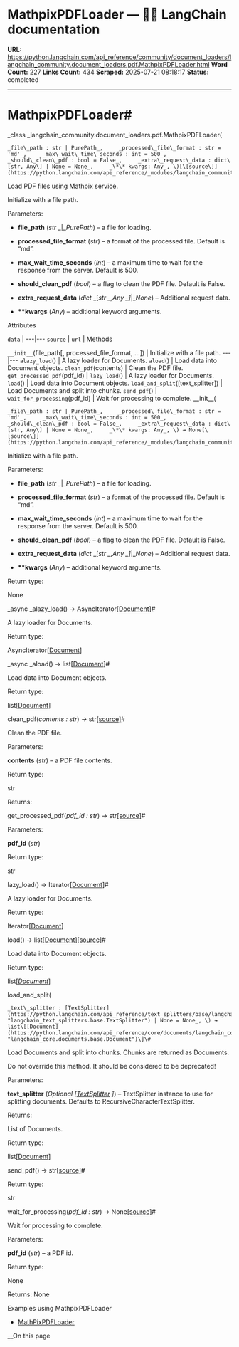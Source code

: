 # MathpixPDFLoader — 🦜🔗 LangChain  documentation

**URL:** https://python.langchain.com/api_reference/community/document_loaders/langchain_community.document_loaders.pdf.MathpixPDFLoader.html
**Word Count:** 227
**Links Count:** 434
**Scraped:** 2025-07-21 08:18:17
**Status:** completed

---

# MathpixPDFLoader\#

_class _langchain\_community.document\_loaders.pdf.MathpixPDFLoader\(

    _file\_path : str | PurePath_,     _processed\_file\_format : str = 'md'_,     _max\_wait\_time\_seconds : int = 500_,     _should\_clean\_pdf : bool = False_,     _extra\_request\_data : dict\[str, Any\] | None = None_,     _\*\* kwargs: Any_, \)[\[source\]](https://python.langchain.com/api_reference/_modules/langchain_community/document_loaders/pdf.html#MathpixPDFLoader)\#     

Load PDF files using Mathpix service.

Initialize with a file path.

Parameters:     

  * **file\_path** \(_str_ _|__PurePath_\) – a file for loading.

  * **processed\_file\_format** \(_str_\) – a format of the processed file. Default is “md”.

  * **max\_wait\_time\_seconds** \(_int_\) – a maximum time to wait for the response from the server. Default is 500.

  * **should\_clean\_pdf** \(_bool_\) – a flag to clean the PDF file. Default is False.

  * **extra\_request\_data** \(_dict_ _\[__str_ _,__Any_ _\]__|__None_\) – Additional request data.

  * **\*\*kwargs** \(_Any_\) – additional keyword arguments.

Attributes

`data` |    ---|---   `source` |    `url` |       Methods

`__init__`\(file\_path\[, processed\_file\_format, ...\]\) | Initialize with a file path.   ---|---   `alazy_load`\(\) | A lazy loader for Documents.   `aload`\(\) | Load data into Document objects.   `clean_pdf`\(contents\) | Clean the PDF file.   `get_processed_pdf`\(pdf\_id\) |    `lazy_load`\(\) | A lazy loader for Documents.   `load`\(\) | Load data into Document objects.   `load_and_split`\(\[text\_splitter\]\) | Load Documents and split into chunks.   `send_pdf`\(\) |    `wait_for_processing`\(pdf\_id\) | Wait for processing to complete.      \_\_init\_\_\(

    _file\_path : str | PurePath_,     _processed\_file\_format : str = 'md'_,     _max\_wait\_time\_seconds : int = 500_,     _should\_clean\_pdf : bool = False_,     _extra\_request\_data : dict\[str, Any\] | None = None_,     _\*\* kwargs: Any_, \) → None[\[source\]](https://python.langchain.com/api_reference/_modules/langchain_community/document_loaders/pdf.html#MathpixPDFLoader.__init__)\#     

Initialize with a file path.

Parameters:     

  * **file\_path** \(_str_ _|__PurePath_\) – a file for loading.

  * **processed\_file\_format** \(_str_\) – a format of the processed file. Default is “md”.

  * **max\_wait\_time\_seconds** \(_int_\) – a maximum time to wait for the response from the server. Default is 500.

  * **should\_clean\_pdf** \(_bool_\) – a flag to clean the PDF file. Default is False.

  * **extra\_request\_data** \(_dict_ _\[__str_ _,__Any_ _\]__|__None_\) – Additional request data.

  * **\*\*kwargs** \(_Any_\) – additional keyword arguments.

Return type:     

None

_async _alazy\_load\(\) → AsyncIterator\[[Document](https://python.langchain.com/api_reference/core/documents/langchain_core.documents.base.Document.html#langchain_core.documents.base.Document "langchain_core.documents.base.Document")\]\#     

A lazy loader for Documents.

Return type:     

AsyncIterator\[[Document](https://python.langchain.com/api_reference/core/documents/langchain_core.documents.base.Document.html#langchain_core.documents.base.Document "langchain_core.documents.base.Document")\]

_async _aload\(\) → list\[[Document](https://python.langchain.com/api_reference/core/documents/langchain_core.documents.base.Document.html#langchain_core.documents.base.Document "langchain_core.documents.base.Document")\]\#     

Load data into Document objects.

Return type:     

list\[[Document](https://python.langchain.com/api_reference/core/documents/langchain_core.documents.base.Document.html#langchain_core.documents.base.Document "langchain_core.documents.base.Document")\]

clean\_pdf\(_contents : str_\) → str[\[source\]](https://python.langchain.com/api_reference/_modules/langchain_community/document_loaders/pdf.html#MathpixPDFLoader.clean_pdf)\#     

Clean the PDF file.

Parameters:     

**contents** \(_str_\) – a PDF file contents.

Return type:     

str

Returns:

get\_processed\_pdf\(_pdf\_id : str_\) → str[\[source\]](https://python.langchain.com/api_reference/_modules/langchain_community/document_loaders/pdf.html#MathpixPDFLoader.get_processed_pdf)\#     

Parameters:     

**pdf\_id** \(_str_\)

Return type:     

str

lazy\_load\(\) → Iterator\[[Document](https://python.langchain.com/api_reference/core/documents/langchain_core.documents.base.Document.html#langchain_core.documents.base.Document "langchain_core.documents.base.Document")\]\#     

A lazy loader for Documents.

Return type:     

Iterator\[[Document](https://python.langchain.com/api_reference/core/documents/langchain_core.documents.base.Document.html#langchain_core.documents.base.Document "langchain_core.documents.base.Document")\]

load\(\) → list\[[Document](https://python.langchain.com/api_reference/core/documents/langchain_core.documents.base.Document.html#langchain_core.documents.base.Document "langchain_core.documents.base.Document")\][\[source\]](https://python.langchain.com/api_reference/_modules/langchain_community/document_loaders/pdf.html#MathpixPDFLoader.load)\#     

Load data into Document objects.

Return type:     

list\[[_Document_](https://python.langchain.com/api_reference/core/documents/langchain_core.documents.base.Document.html#langchain_core.documents.base.Document "langchain_core.documents.base.Document")\]

load\_and\_split\(

    _text\_splitter : [TextSplitter](https://python.langchain.com/api_reference/text_splitters/base/langchain_text_splitters.base.TextSplitter.html#langchain_text_splitters.base.TextSplitter "langchain_text_splitters.base.TextSplitter") | None = None_, \) → list\[[Document](https://python.langchain.com/api_reference/core/documents/langchain_core.documents.base.Document.html#langchain_core.documents.base.Document "langchain_core.documents.base.Document")\]\#     

Load Documents and split into chunks. Chunks are returned as Documents.

Do not override this method. It should be considered to be deprecated\!

Parameters:     

**text\_splitter** \(_Optional_ _\[_[_TextSplitter_](https://python.langchain.com/api_reference/text_splitters/base/langchain_text_splitters.base.TextSplitter.html#langchain_text_splitters.base.TextSplitter "langchain_text_splitters.base.TextSplitter") _\]_\) – TextSplitter instance to use for splitting documents. Defaults to RecursiveCharacterTextSplitter.

Returns:     

List of Documents.

Return type:     

list\[[Document](https://python.langchain.com/api_reference/core/documents/langchain_core.documents.base.Document.html#langchain_core.documents.base.Document "langchain_core.documents.base.Document")\]

send\_pdf\(\) → str[\[source\]](https://python.langchain.com/api_reference/_modules/langchain_community/document_loaders/pdf.html#MathpixPDFLoader.send_pdf)\#     

Return type:     

str

wait\_for\_processing\(_pdf\_id : str_\) → None[\[source\]](https://python.langchain.com/api_reference/_modules/langchain_community/document_loaders/pdf.html#MathpixPDFLoader.wait_for_processing)\#     

Wait for processing to complete.

Parameters:     

**pdf\_id** \(_str_\) – a PDF id.

Return type:     

None

Returns: None

Examples using MathpixPDFLoader

  * [MathPixPDFLoader](https://python.langchain.com/docs/integrations/document_loaders/mathpix/)

__On this page